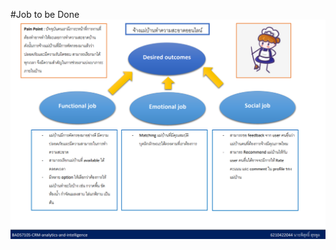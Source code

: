 #Job to be Done
![alt text](https://github.com/PisutSukpool/BADS7105-CRM-analytics-and-intelligence/blob/main/Homework%2002/Job_to_be_Done.png?raw=true)
